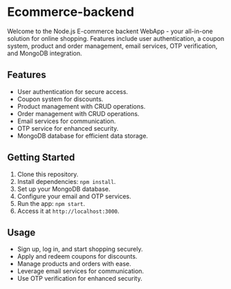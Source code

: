 # Ecommerce-backend

Welcome to the Node.js E-commerce backent WebApp - your all-in-one solution for online shopping. Features include user authentication, a coupon system, product and order management, email services, OTP verification, and MongoDB integration.

## Features

- User authentication for secure access.
- Coupon system for discounts.
- Product management with CRUD operations.
- Order management with CRUD operations.
- Email services for communication.
- OTP service for enhanced security.
- MongoDB database for efficient data storage.

## Getting Started

1. Clone this repository.
2. Install dependencies: `npm install`.
3. Set up your MongoDB database.
4. Configure your email and OTP services.
5. Run the app: `npm start`.
6. Access it at `http://localhost:3000`.

## Usage

- Sign up, log in, and start shopping securely.
- Apply and redeem coupons for discounts.
- Manage products and orders with ease.
- Leverage email services for communication.
- Use OTP verification for enhanced security.

